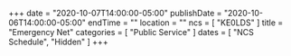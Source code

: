+++
date = "2020-10-07T14:00:00-05:00"
publishDate = "2020-10-06T14:00:00-05:00"
endTime = ""
location = ""
ncs = [ "KE0LDS" ]
title = "Emergency Net"
categories = [ "Public Service" ]
dates = [ "NCS Schedule", "Hidden" ]
+++
